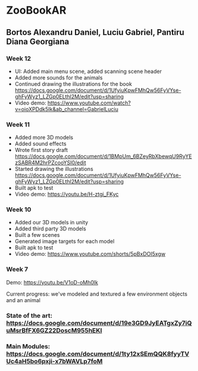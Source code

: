# ZooBookAR

## Bortos Alexandru Daniel, Luciu Gabriel, Pantiru Diana Georgiana

### Week 12
- UI: Added main menu scene, added scanning scene header
- Added more sounds for the animals
- Continued drawing the illustrations for the book https://docs.google.com/document/d/1UfyiuKpwFMhQw56FyVYse-ghFyWyz1_LZGp0ELthI2M/edit?usp=sharing
- Video demo: https://www.youtube.com/watch?v=oioXPDdk5Ik&ab_channel=GabrielLuciu

### Week 11

- Added more 3D models
- Added sound effects
- Wrote first story draft https://docs.google.com/document/d/1BMpUm_6BZeyRbXbewqU9RyYEzSABR4M2hrPZcooYSI0/edit
- Started drawing the illustrations https://docs.google.com/document/d/1UfyiuKpwFMhQw56FyVYse-ghFyWyz1_LZGp0ELthI2M/edit?usp=sharing
- Built apk to test
- Video demo: https://youtu.be/H-ztgi_FKyc

### Week 10

- Added our 3D models in unity
- Added third party 3D models
- Built a few scenes
- Generated image targets for each model
- Built apk to test
- Video demo: https://www.youtube.com/shorts/5pBxDOI5xgw

### Week 7 
Demo: https://youtu.be/V1oD-oMh0lk

Current progress: we've modeled and textured a few environment objects and an animal


### State of the art: https://docs.google.com/document/d/19e3GD9JyEATgxZy7iQuMsrBfFX6GZ22DoscM955hEKI

### Main Modules: https://docs.google.com/document/d/1ty12xSEmQQK8fyyTVUc4aH5bo6pxji-x7bWAVLp7foM
